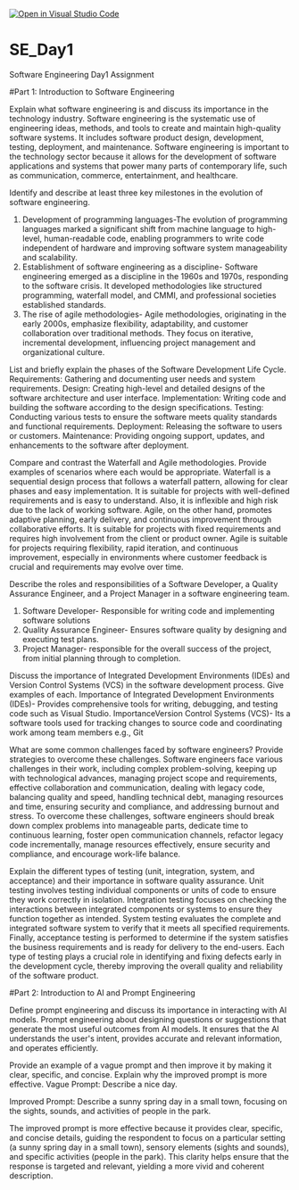 [![Open in Visual Studio Code](https://classroom.github.com/assets/open-in-vscode-2e0aaae1b6195c2367325f4f02e2d04e9abb55f0b24a779b69b11b9e10269abc.svg)](https://classroom.github.com/online_ide?assignment_repo_id=15559789&assignment_repo_type=AssignmentRepo)
# SE_Day1
Software Engineering Day1 Assignment

#Part 1: Introduction to Software Engineering

Explain what software engineering is and discuss its importance in the technology industry.
Software engineering is the systematic use of engineering ideas, methods, and tools to create and maintain high-quality software systems. It includes software product design, development, testing, deployment, and maintenance. Software engineering is important to the technology sector because it allows for the development of software applications and systems that power many parts of contemporary life, such as communication, commerce, entertainment, and healthcare.


Identify and describe at least three key milestones in the evolution of software engineering.
1. Development of programming languages-The evolution of programming languages marked a significant shift from machine language to high-level, human-readable code, enabling programmers to write code independent of hardware and improving software system manageability and scalability.
2. Establishment of software engineering as a discipline- Software engineering emerged as a discipline in the 1960s and 1970s, responding to the software crisis. It developed methodologies like structured programming, waterfall model, and CMMI, and professional societies established standards.
3. The rise of agile methodologies- Agile methodologies, originating in the early 2000s, emphasize flexibility, adaptability, and customer collaboration over traditional methods. They focus on iterative, incremental development, influencing project management and organizational culture.

List and briefly explain the phases of the Software Development Life Cycle.
Requirements: Gathering and documenting user needs and system requirements.
Design: Creating high-level and detailed designs of the software architecture and user interface.
Implementation: Writing code and building the software according to the design specifications.
Testing: Conducting various tests to ensure the software meets quality standards and functional requirements.
Deployment: Releasing the software to users or customers.
Maintenance: Providing ongoing support, updates, and enhancements to the software after deployment.


Compare and contrast the Waterfall and Agile methodologies. Provide examples of scenarios where each would be appropriate.
Waterfall is a sequential design process that follows a waterfall pattern, allowing for clear phases and easy implementation. It is suitable for projects with well-defined requirements and is easy to understand. Also, it is inflexible and high risk due to the lack of working software. Agile, on the other hand, promotes adaptive planning, early delivery, and continuous improvement through collaborative efforts. It is suitable for projects with fixed requirements and requires high involvement from the client or product owner. Agile is suitable for projects requiring flexibility, rapid iteration, and continuous improvement, especially in environments where customer feedback is crucial and requirements may evolve over time.

Describe the roles and responsibilities of a Software Developer, a Quality Assurance Engineer, and a Project Manager in a software engineering team.
1. Software Developer- Responsible for writing code and implementing software solutions
2. Quality Assurance Engineer-  Ensures software quality by designing and executing test plans.
3. Project Manager-  responsible for the overall success of the project, from initial planning through to completion. 

Discuss the importance of Integrated Development Environments (IDEs) and Version Control Systems (VCS) in the software development process. Give examples of each.
Importance of Integrated Development Environments (IDEs)- Provides comprehensive tools for writing, debugging, and testing code such as Visual Studio.
ImportanceVersion Control Systems (VCS)- Its a software tools used for tracking changes to source code and coordinating work among team members e.g., Git

What are some common challenges faced by software engineers? Provide strategies to overcome these challenges.
Software engineers face various challenges in their work, including complex problem-solving, keeping up with technological advances, managing project scope and requirements, effective collaboration and communication, dealing with legacy code, balancing quality and speed, handling technical debt, managing resources and time, ensuring security and compliance, and addressing burnout and stress. To overcome these challenges, software engineers should break down complex problems into manageable parts, dedicate time to continuous learning, foster open communication channels, refactor legacy code incrementally, manage resources effectively, ensure security and compliance, and encourage work-life balance.

Explain the different types of testing (unit, integration, system, and acceptance) and their importance in software quality assurance.
Unit testing involves testing individual components or units of code to ensure they work correctly in isolation. Integration testing focuses on checking the interactions between integrated components or systems to ensure they function together as intended. System testing evaluates the complete and integrated software system to verify that it meets all specified requirements. Finally, acceptance testing is performed to determine if the system satisfies the business requirements and is ready for delivery to the end-users. Each type of testing plays a crucial role in identifying and fixing defects early in the development cycle, thereby improving the overall quality and reliability of the software product.

#Part 2: Introduction to AI and Prompt Engineering


Define prompt engineering and discuss its importance in interacting with AI models.
Prompt engineering about designing questions or suggestions that generate the most useful outcomes from AI models. It ensures that the AI understands the user's intent, provides accurate and relevant information, and operates efficiently.


Provide an example of a vague prompt and then improve it by making it clear, specific, and concise. Explain why the improved prompt is more effective.
Vague Prompt:
Describe a nice day.

Improved Prompt:
Describe a sunny spring day in a small town, focusing on the sights, sounds, and activities of people in the park.

The improved prompt is more effective because it provides clear, specific, and concise details, guiding the respondent to focus on a particular setting (a sunny spring day in a small town), sensory elements (sights and sounds), and specific activities (people in the park). This clarity helps ensure that the response is targeted and relevant, yielding a more vivid and coherent description.
